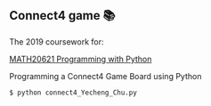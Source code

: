 ## Connect4 game :books:
The 2019 coursework for:

[MATH20621 Programming with Python](https://personalpages.manchester.ac.uk/staff/stefan.guettel/py/)

Programming a Connect4 Game Board using Python

```
$ python connect4_Yecheng_Chu.py
```
